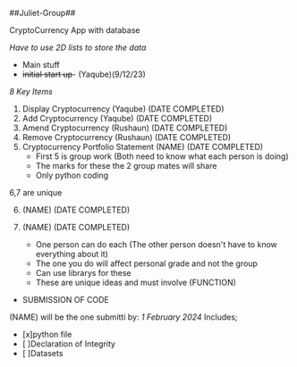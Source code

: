 ##Juliet-Group##

CryptoCurrency App with database

*Have to use 2D lists to store the data*
- Main stuff
- ~~initial start up~~- (Yaqube)(9/12/23)

*8 Key Items*
1. Display Cryptocurrency (Yaqube) (DATE COMPLETED)
2. Add Cryptocurrency (Yaqube) (DATE COMPLETED)
3. Amend Cryptocurrency (Rushaun) (DATE COMPLETED)
4. Remove Cryptocurrency (Rushaun) (DATE COMPLETED)
5. Cryptocurrency Portfolio Statement (NAME) (DATE COMPLETED)
    - First 5 is group work (Both need to know what each person is doing)
    - The marks for these the 2 group mates will share
    - Only python coding

6,7 are unique


6. <NAME><IDEA> (NAME) (DATE COMPLETED)
7. <NAME><IDEA> (NAME) (DATE COMPLETED)
   
    - One person can do each (The other person doesn't have to know everything about it)
    - The one you do will affect personal grade and not the group
    - Can use librarys for these
    - These are unique ideas and must involve (FUNCTION)

- SUBMISSION OF CODE

(NAME) will be the one submitti by: *1 February 2024*
Includes;


- [x]python file
- [ ]Declaration of Integrity
- [ ]Datasets





